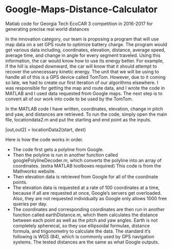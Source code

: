 # Google-Maps-Distance-Calculator
Matlab code for Georgia Tech EcoCAR 3 competition in 2016-2017 for generating precise real world distances

In the innovation category, our team is proposing a program that will use map data on a 
set GPS route to optimize battery charge. The program would get various data including, 
coordinates, elevation, distance, average speed, average time, and change in angle for every
segment traveled. Using this information, the car would know how to use its energy better. For 
example, if the hill is sloped downward, the car will know that it should attempt to recover the 
unnecessary kinetic energy. The unit that we will be using to handle all of this is a GPS device 
called TomTom. However, due to it coming so late, we had to create our first iteration of our 
algorithms elsewhere. I was responsible for getting the map and route data, and I wrote the code 
in MATLAB and I used data requested from Google maps. The next step is to convert all of our 
work into code to be used by the TomTom. 

In the MATLAB code I have written, coordinates, elevation, change in pitch and yaw, and 
distances are retrieved. To run the code, simply open the main file, locationdata2.m and put the 
starting and end point as the inputs. 

[out,out2] = locationData2(start, dest)

Here is how the code works in order. 
- The code first gets a polyline from Google. 
- Then the polyline is run in another function called googlePolylineDecoder.m, which 
converts the polyline into an array of coordinates. (extra MATLAB toolboxes required)
This code is from the Mathworks website. 
- Then elevation data is retrieved from Google for all of the coordinate points. 
- The elevation data is requested at a rate of 100 coordinates at a time, because if all are 
requested at once, Google’s servers get overloaded. Also, they are not requested 
individually as Google only allows 1000 free queries per day. 
- The coordinates and corresponding coordinates are then run in another function called 
earthDistance.m, which them calculates the distance between each point as well as the 
pitch and yaw angles. Earth is not completely sphereical, so they use ellipsoidal formulae, 
distance formula, and trigonometry to calculate the data. The standard it’s following is 
WGS (84), which is commonly used by GPS navigation systems. The tested distances are 
the same as what Google outputs.

